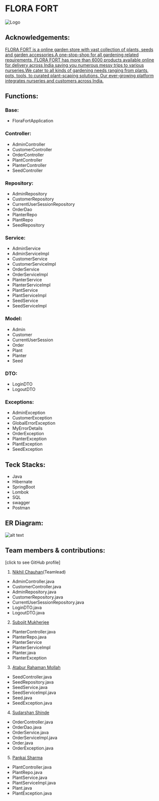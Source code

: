 
# FLORA FORT


![Logo](https://user-images.githubusercontent.com/105915351/201520600-c9177661-043b-4be2-8568-0049ecc489b6.png)


## Acknowledgements:

[FLORA FORT is a online garden store with vast collection of plants, seeds and garden accessories.A one-stop-shop for all gardening related requirements, FLORA FORT has more than 6000 products available online for delivery across India saving you numerous messy trips to various nurseries.We cater to all kinds of gardening needs ranging from plants, pots, tools, to curated plant-scaping solutions. Our ever-growing platform integrates nurseries and customers across India. ]()
## Functions:

### Base:
- FloraFortApplication

### Controller:
- AdminController
- CustomerController
- OrderController
- PlantController
- PlanterController
- SeedController

### Repository:
- AdminRepository
- CustomerRepository
- CurrentUserSessionRepository
- OrderDao
- PlanterRepo
- PlantRepo
- SeedRepository

### Service:
- AdminService
- AdminServiceImpl
- CustomerService
- CustomerServiceImpl
- OrderService
- OrderServiceImpl
- PlanterService
- PlanterServiceImpl
- PlantService
- PlantServiceImpl
- SeedService
- SeedServiceImpl

### Model:
- Admin
- Customer
- CurrentUserSession
- Order
- Plant 
- Planter 
- Seed

### DTO:
- LoginDTO
- LogoutDTO

### Exceptions:
- AdminException
- CustomerException
- GlobalErrorException
- MyErrorDetails
- OrderException
- PlanterException
- PlantException
- SeedException

## Teck Stacks:
- Java
- Hibernate
- SpringBoot
- Lombok
- SQL
- swagger
- Postman

##  ER Diagram:
![alt text](https://user-images.githubusercontent.com/105915351/201520484-d274a422-21c2-4de0-afb7-d9e192ea6378.jpg)
## Team members & contributions:
[click to see GitHub profile]

1. [Nikhil Chauhan](https://github.com/NLucifer03)(Teamlead)
- AdminController.java
- CustomerController.java
- AdminRepository.java
- CustomerRepository.java
- CurrentUserSessionRepository.java
- LoginDTO.java
- LogoutDTO.java

2. [Subojit Mukherjee](https://github.com/subo8083)
- PlanterController.java
- PlanterRepo.java
- PlanterService
- PlanterServiceImpl
- Planter.java
- PlanterException

3. [Atabur Rahaman Mollah](https://github.com/Ataburjee)
- SeedController.java
- SeedRepository.java
- SeedService.java
- SeedServiceImpl.java
- Seed.java
- SeedException.java

4. [Sudarshan Shinde](https://github.com/sudarshan1309)
- OrderController.java
- OrderDao.java
- OrderService.java
- OrderServiceImpl.java
- Order.java
- OrderException.java

5. [Pankaj Sharma](https://github.com/Pankajsharma8221)
- PlantController.java
- PlantRepo.java
- PlantService.java
- PlantServiceImpl.java
- Plant.java
- PlantException.java
